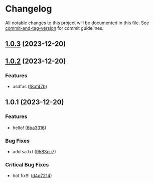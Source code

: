# Changelog

All notable changes to this project will be documented in this file. See [commit-and-tag-version](https://github.com/absolute-version/commit-and-tag-version) for commit guidelines.

## [1.0.3](https://github.com/bseony2/big-foot/compare/1.0.2...1.0.3) (2023-12-20)

## [1.0.2](https://github.com/bseony2/big-foot/compare/1.0.1...1.0.2) (2023-12-20)


### Features

* asdfas ([f8af47b](https://github.com/bseony2/big-foot/commit/f8af47b501ff910d6dcc386cddc7b5b5883d0c47))

## 1.0.1 (2023-12-20)


### Features

* hello! ([6ba3316](https://github.com/bseony2/big-foot/commit/6ba3316dd4f4ef6540a447aebd7103c4feff0448))


### Bug Fixes

* add sa.txt ([9583cc7](https://github.com/bseony2/big-foot/commit/9583cc7ec757db0d1ff97c8e49bc987031ef2796))


### Critical Bug Fixes

* hot fix!!! ([d4d7214](https://github.com/bseony2/big-foot/commit/d4d72148eab24711350acb07e1f1404f497442ab))

